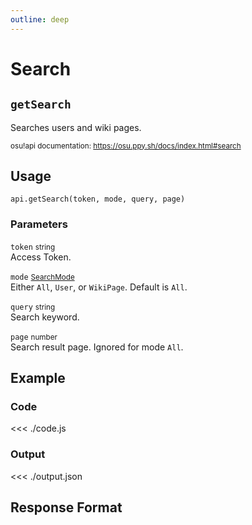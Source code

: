 ```yaml
---
outline: deep
---
```


# Search <Badge type="info" text="GET"/>

## `getSearch`

Searches users and wiki pages.

<small>osu!api documentation: https://osu.ppy.sh/docs/index.html#search</small>

## Usage

`api.getSearch(token, mode, query, page)`

### Parameters

`token` <small>string</small><br>
Access Token.

`mode` <small>[SearchMode](../../types/search-mode)</small> <Badge type="tip" text="optional" /><br>
Either `All`, `User`, or `WikiPage`. Default is `All`.

`query` <small>string</small> <Badge type="tip" text="optional" /><br>
Search keyword.

`page` <small>number</small> <Badge type="tip" text="optional" /><br>
Search result page. Ignored for mode `All`.

## Example

### Code
<<< ./code.js

### Output
<<< ./output.json

## Response Format

<!--@include: ./response.md-->